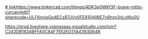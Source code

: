 [# link](https://www.tinkercad.com/things/4DK3p0WKf3F-brave-rottis-curcan/edit?sharecode=ULF6nvjpGp4ECsR7JVx0FE810jAWE7v6hvn3nLoWu0U)https://www.tinkercad.com/things/4DK3p0WKf3F-brave-rottis-curcan/edit?sharecode=ULF6nvjpGp4ECsR7JVx0FE810jAWE7v6hvn3nLoWu0U


https://prod.liveshare.vsengsaas.visualstudio.com/join?C243DB1834BFFA0C84F7552ED31A4393D64B
